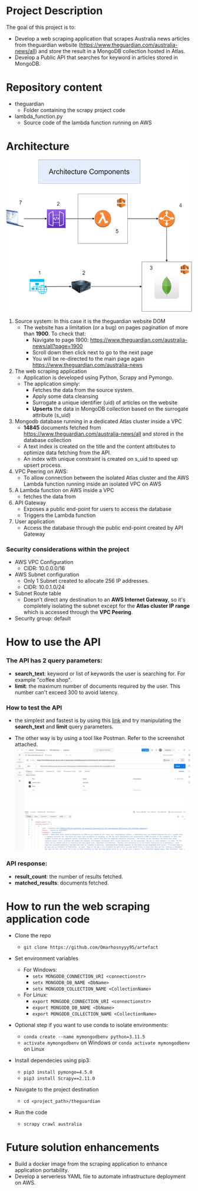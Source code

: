 # Project Description
The goal of this project is to:
- Develop a web scraping application that scrapes Australia news articles from theguardian website (https://www.theguardian.com/australia-news/all) and store the result in a MongoDB collection hosted in Atlas.
- Develop a Public API that searches for keyword in articles stored in MongoDB.

# Repository content
- theguardian
    - Folder containing the scrapy project code
- lambda_function.py
    - Source code of the lambda function running on AWS

# Architecture
![Alt text](images/architecture.png)
1) Source system: In this case it is the theguardian website DOM
    - The website has a limitation (or a bug) on pages pagination of more than **1900**. To check that: 
        - Navigate to page 1900: https://www.theguardian.com/australia-news/all?page=1900
        - Scroll down then click next to go to the next page
        - You will be re-directed to the main page again https://www.theguardian.com/australia-news
2) The web scraping application
    - Application is developed using Python, Scrapy and Pymongo.
    - The application simply:
        - Fetches the data from the source system.
        - Apply some data cleansing
        - Surrogate a unique identifier (uid) of articles on the website
        - **Upserts** the data in MongoDB collection based on the surrogate attribute (s_uid)
3) Mongodb database running in a dedicated Atlas cluster inside a VPC
    - **14845** documents fetched from https://www.theguardian.com/australia-news/all and stored in the database collection
    - A text index is created on the title and the content attributes to optimize data fetching from the API.
    - An index with unique constraint is created on s_uid to speed up upsert process.
4) VPC Peering on AWS:
    - To allow connection between the isolated Atlas cluster and the AWS Lambda function running inside an isolated VPC on AWS
5) A Lambda function on AWS inside a VPC
    - fetches the data from 
6) API Gateway
    - Exposes a public end-point for users to access the database
    - Triggers the Lambda function
7) User application
    - Access the database through the public end-point created by API Gateway


### Security considerations within the project
- AWS VPC Configuration
    - CIDR: 10.0.0.0/16
- AWS Subnet configuration
    - Only 1 Subnet created to allocate 256 IP addresses.
    - CIDR: 10.0.1.0/24
- Subnet Route table
    - Doesn't direct any destination to an **AWS Internet Gateway**, so it's completely isolating the subnet except for the **Atlas cluster IP range** which is accessed through the **VPC Peering**.
- Security group: default

# How to use the API
### The API has 2 query parameters:
- **search_text**: keyword or list of keywords the user is searching for. For example "coffee shop".
- **limit**: the maximum number of documents required by the user. This number can't exceed 300 to avoid latency.

### How to test the API
- the simplest and fastest is by using this [link](https://1shvuf0lmj.execute-api.eu-west-3.amazonaws.com/default/search_articles?search_text=australia&limit=10) and try manipulating the **search_text** and **limit** query parameters.
    
- The other way is by using a tool like Postman. Refer to the screenshot attached.
![Alt text](images/postman.PNG)

### API response:
- **result_count**: the number of results fetched.
- **matched_results**: documents fetched.


# How to run the web scraping application code
- Clone the repo
    - `git clone https://github.com/Omarhosnyyy95/artefact`
- Set environment variables
    - For Windows:
        - `setx MONGODB_CONNECTION_URI <connectionstr>`
        - `setx MONGODB_DB_NAME <DbName>`
        - `setx MONGODB_COLLECTION_NAME <CollectionName>`
    - For Linux:
        - `export MONGODB_CONNECTION_URI <connectionstr>`
        - `export MONGODB_DB_NAME <DbName>`
        - `export MONGODB_COLLECTION_NAME <CollectionName>`

- Optional step if you want to use conda to isolate environments:
    - `conda create --name mymongodbenv python=3.11.5`
    - `activate mymongodbenv` on Windows or `conda activate mymongodbenv` on Linux
- Install dependecies using pip3:
    - `pip3 install pymongo=4.5.0`
    - `pip3 install Scrapy==2.11.0`
- Navigate to the project destination
    - `cd <project_path>/theguardian`
- Run the code
    - `scrapy crawl australia`

# Future solution enhancements
- Build a docker image from the scraping application to enhance application portability.
- Develop a serverless YAML file to automate infrastructure deployment on AWS.
